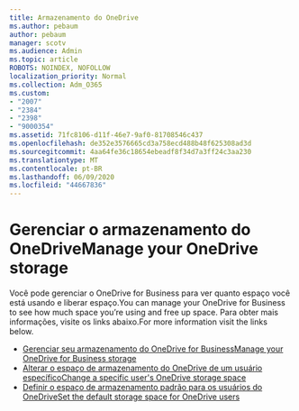 ```yaml
---
title: Armazenamento do OneDrive
ms.author: pebaum
author: pebaum
manager: scotv
ms.audience: Admin
ms.topic: article
ROBOTS: NOINDEX, NOFOLLOW
localization_priority: Normal
ms.collection: Adm_O365
ms.custom:
- "2007"
- "2384"
- "2398"
- "9000354"
ms.assetid: 71fc8106-d11f-46e7-9af0-81708546c437
ms.openlocfilehash: de352e3576665cd3a758ecd488b48f625308ad3d
ms.sourcegitcommit: 4aa64fe36c18654ebeadf8f34d7a3ff24c3aa230
ms.translationtype: MT
ms.contentlocale: pt-BR
ms.lasthandoff: 06/09/2020
ms.locfileid: "44667836"
---
```

# <a name="manage-your-onedrive-storage"></a><span data-ttu-id="52203-102">Gerenciar o armazenamento do OneDrive</span><span class="sxs-lookup"><span data-stu-id="52203-102">Manage your OneDrive storage</span></span>

<span data-ttu-id="52203-103">Você pode gerenciar o OneDrive for Business para ver quanto espaço você está usando e liberar espaço.</span><span class="sxs-lookup"><span data-stu-id="52203-103">You can manage your OneDrive for Business to see how much space you’re using and free up space.</span></span>  <span data-ttu-id="52203-104">Para obter mais informações, visite os links abaixo.</span><span class="sxs-lookup"><span data-stu-id="52203-104">For more information visit the links below.</span></span>

- [<span data-ttu-id="52203-105">Gerenciar seu armazenamento do OneDrive for Business</span><span class="sxs-lookup"><span data-stu-id="52203-105">Manage your OneDrive for Business storage</span></span>](https://support.microsoft.com/office/31519161-059c-4764-b6f8-f5cd29f7fe68)
- [<span data-ttu-id="52203-106">Alterar o espaço de armazenamento do OneDrive de um usuário específico</span><span class="sxs-lookup"><span data-stu-id="52203-106">Change a specific user's OneDrive storage space</span></span>](https://docs.microsoft.com/onedrive/change-user-storage)
- [<span data-ttu-id="52203-107">Definir o espaço de armazenamento padrão para os usuários do OneDrive</span><span class="sxs-lookup"><span data-stu-id="52203-107">Set the default storage space for OneDrive users</span></span>](https://docs.microsoft.com/onedrive/set-default-storage-space)